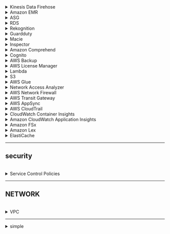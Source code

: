 <details>
<summary>Kinesis Data Firehose</summary>
<br>
Amazon Kinesis Data Firehose is the easiest way to reliably load streaming data into data lakes, data stores, and analytics tools. It can capture, transform, and load streaming data into Amazon S3, Amazon Redshift, Amazon Elasticsearch Service, and Splunk, enabling near real-time analytics with existing business intelligence tools and dashboards you’re already using today. It is a fully managed service that automatically scales to match the throughput of your data and requires no ongoing administration.
</details>

<details>
<summary>Amazon EMR</summary>
<br>
Amazon EMR is the industry-leading cloud big data platform for processing vast amounts of data using open source tools such as Apache Spark, Apache Hive, Apache HBase, Apache Flink, Apache Hudi, and Presto. With EMR you can run Petabyte-scale analysis at less than half of the cost of traditional on-premises solutions and over 3x faster than standard Apache Spark. Amazon EMR uses Hadoop, an open-source framework, to distribute your data and processing across a resizable cluster of Amazon EC2 instances.
</details>

<details>
<summary>ASG</summary>
<br>
 <details>
 <summary>(ASG) is not terminating an unhealthy Amazon EC2 instance</summary>
 <br>
  The health check grace period for the instance has not expired <br>
  The instance maybe in Impaired status - Amazon EC2 Auto Scaling does not immediately terminate instances with an Impaired status.<br>
  The instance has failed the ELB health check status - By default, Amazon EC2 Auto Scaling doesn't use the results of ELB health checks to determine an instance's health status when the group's health check configuration is set to EC2.<br>
<br>You are billed for instances as soon as they are launched, including the time that they are not yet in service.
<br>
 </details>
</details>

<details>
<summary>RDS</summary>
<br>
RDS db instance, running as a multi-AZ deployment - performs synchronous data replication
<br>
RDS custom (for Oracle) - you can customize your database and OS  
</details>

<details>
<summary>Rekognition</summary>
makes it easy to add image and video analysis to your applications <br>
you can identify objects, people, text, scenes, and activities in images and videos, as well as detect any inappropriate content. Amazon Rekognition also provides highly accurate facial analysis and facial search capabilities that you can use to detect, analyze, and compare faces for a wide variety of user verification, people counting
<br>
</details>
<details>
<summary>Guardduty</summary>
 <a href='https://aws.amazon.com/guardduty/'>https://aws.amazon.com/guardduty/</a><br>
Amazon GuardDuty is a threat detection service that continuously monitors your AWS accounts and workloads for malicious activity and delivers detailed
<br>
Amazon GuardDuty offers threat detection that enables you to continuously monitor and protect your AWS accounts, workloads, and data stored in Amazon S3. GuardDuty analyzes continuous streams of meta-data generated from your account and network activity found in AWS CloudTrail Events, Amazon VPC Flow Logs, and DNS Logs.
</details>

<details>
<summary>Macie</summary>
Macie is a data security service that uses machine learning (ML) and pattern matching to discover and help protect your sensitive data.
<br>
</details>

<details>
<summary>Inspector</summary>
 <a href='https://aws.amazon.com/inspector/'>https://aws.amazon.com/inspector/</a><br>
Amazon Inspector is an automated vulnerability management service that continually scans AWS workloads for software vulnerabilities and unintended network exposure.
<br>
 Amazon Inspector security assessments help you check for unintended network accessibility of your Amazon EC2 instances and for vulnerabilities on those EC2 instances. Amazon Inspector assessments are offered to you as pre-defined rules packages mapped to common security best practices and vulnerability definitions.
</details>

<details>
<summary>Amazon Comprehend</summary>
<br>
is a natural language processing (NLP) service that uses machine learning to find meaning and insights in text.
<br>
You can use Amazon Comprehend to determine the sentiment of a document. For example, you can use sentiment analysis to determine the sentiments of comments on a blog posting or a transcribed call to determine if your users loved or hated your content. You can determine sentiment for documents in any of the primary languages supported by Amazon Comprehend. All documents in one job must be in the same language.
</details>

<details>
<summary>Cognito</summary>
<br>
 Cognito is just a service for user authentication and authorization
</details>

<details>
<summary>AWS Backup </summary>
<br>
 is a centralized backup service that makes it easy and cost-effective for you to backup your application data across AWS services in the AWS
<br>
WS Backup makes protecting your AWS storage volumes, databases, and file systems simple by providing a central place where you can configure and audit the AWS resources you want to backup, automate backup scheduling, set retention policies, and monitor all recent backup and restore activity.
<br>A company needs to use Amazon Aurora as the Amazon RDS database engine of their web application. The Solutions Architect has been instructed to implement a 90-day backup retention policy
</details>

<details>
<summary>AWS License Manager</summary>
<br>
is a service that makes it easier for you to manage your software licenses from software vendors (for example, Microsoft, SAP, Oracle, and IBM) centrally across AWS and your on-premises environments. 
</details>

<details>
<summary>Lambda</summary>
<br>
Lambda@Edge is a feature of Amazon CloudFront that lets you run code closer to users of your application, which improves performance and reduces latency. With Lambda@Edge, you don't have to provision or manage infrastructure in multiple locations around the world. You pay only for the compute time you consume 
</details>

<details>
<summary>S3</summary>
<br>
lifecycle policies 
<br>
Objects must be stored for at least 30 days in the current storage class before you can transition them to <b>STANDARD_IA or ONEZONE_IA</b>
<br>
This limitation does not apply to <b>INTELLIGENT_TIERING, GLACIER, and DEEP_ARCHIVE</b> storage class
<br>
 <b>Glacier Select</b> is incorrect because this is not a storage service. It is primarily used to run queries directly on data stored in Amazon Glacier, retrieving only the data you need out of your archives to use for analytics.
 
 <br><br>
When you configure your bucket as a static website, the website is available at the AWS Region-specific website endpoint of the bucket.
Depending on your Region, your Amazon S3 website endpoints follow one of these two formats.
 
- s3-website dash (-) Region ‐ http://bucket-name.s3-website.Region.amazonaws.com
- s3-website dot (.) Region ‐ http://bucket-name.s3-website-Region.amazonaws.com
 
 <br><br>
 Amazon S3 Transfer Acceleration can speed up content transfers to and from Amazon S3 by as much as 50-500% for long-distance transfer of larger objects. 
<br><br>
How can Amazon S3 invoke actions based on file activity within a bucket?
- Amazon S3 Event Notifications

</details>



<details>
<summary>AWS Glue</summary>
<br>
It is a fully managed extract, transform, and load (ETL) service that makes it easy for customers to prepare and load their data for analytics.
</details>

<details>
<summary>Network Access Analyzer</summary>
<br>
Network Access Analyzer is a feature of VPC that reports on unintended access to your AWS resources based on the security and compliance that you set.
<br>This service is not capable of performing deep packet inspection on traffic entering or leaving your VPC, unlike AWS Network Firewall.
</details>

<details>
<summary>AWS Network Firewall</summary>
<br>
AWS Network Firewall is a stateful, managed, network firewall, and intrusion detection and prevention service for your virtual private cloud (VPC). 
<br>With Network Firewall, you can filter traffic at the perimeter of your VPC. This includes traffic going to and coming from an internet gateway, NAT gateway, or over VPN or AWS Direct Connect.
<br>
You can use Network Firewall to monitor and protect your Amazon VPC traffic in a number of ways, including the following:

- Pass traffic through only from known AWS service domains or IP address endpoints, such as Amazon S3.
- Use custom lists of known bad domains to limit the types of domain names that your applications can access.
- Perform deep packet inspection on traffic entering or leaving your VPC.
- Use stateful protocol detection to filter protocols like HTTPS, independent of the port used.
</details>

<details>
<summary>AWS Transit Gateway</summary>
<br>
With AWS Transit Gateway, you can simplify the connectivity between multiple VPCs and also connect to any VPC attached to AWS Transit Gateway with a single VPN connection.<br>
AWS Transit Gateway also enables you to scale the IPsec VPN throughput with equal-cost multi-path (ECMP) routing support over multiple VPN tunnels. A single VPN tunnel still has a maximum throughput of 1.25 Gbps. If you establish multiple VPN tunnels to an ECMP-enabled transit gateway, it can scale beyond the default limit of 1.25 Gbps.

![alt text](folder1/transitGW.png)
</details>

<details>
<summary>AWS AppSync</summary>
<br>
AWS AppSync is a serverless GraphQL and Pub/Sub API service that simplifies building modern web and mobile applications. It provides a robust, scalable GraphQL interface for application developers to combine data from multiple sources, including Amazon DynamoDB, AWS Lambda, and HTTP APIs.
</details>

<details>
<summary>AWS CloudTrail</summary>
<br>
CloudTrail is primarily used to monitor and record the account activity across your AWS resources and not your web applications. You cannot use CloudTrail to capture the detailed information of all HTTP requests that go through your public-facing Application Load Balancer (ALB). CloudTrail can only track the resource changes made to your ALB, but not the actual IP traffic that goes through it.
</details>

<details>
<summary>CloudWatch Container Insights</summary>
<br>
 The primary function of CloudWatch Container Insights is to collect, aggregate, and summarize metrics and logs from your containerized applications and microservices.
</details>

<details>
<summary>Amazon CloudWatch Application Insights</summary>
<br>
Amazon CloudWatch Application Insights facilitates observability for your applications and underlying AWS resources. It helps you set up the best monitors for your application resources to continuously analyze data for signs of problems with your applications. Application Insights, which is powered by SageMaker and other AWS technologies, provides automated dashboards that show potential problems with monitored applications, which help you to quickly isolate ongoing issues with your applications and infrastructure. 
</details>

<details>
<summary>Amazon FSx </summary>
<br>
Amazon FSx is a fully managed third-party file system solution. It uses SSD storage to provide fast performance with low latency.
<details>
<summary>Amazon FSx for Lustre</summary>
<br>
Amazon FSx for Lustre provides a high-performance file system optimized for fast processing of workloads such as machine learning, high performance computing (HPC), video processing, financial modeling, and electronic design automation (EDA). These workloads commonly require data to be presented via a fast and scalable file system interface and typically have data sets stored on long-term data stores like Amazon S3.
<br>
With Amazon FSx, you can launch and run a file system that provides sub-millisecond access to your data and allows you to read and write data at speeds of up to hundreds of gigabytes per second of throughput and millions of IOPS.
<br>
</details>

<details>
<summary>Amazon FSx for Windows File Server</summary>
<br>
</details>
A fully managed native Microsoft Windows file system with full support for the SMB protocol, Windows NTFS, and Microsoft Active Directory (AD) integration.

</details>

<details>
<summary>Amazon Lex</summary>
<br>
 A service that can help you build conversational interfaces using voice and text.
 <br>
 Amazon Lex enables you to build applications using a speech or text interface powered by the same technology that powers Amazon Alexa. Amazon Lex provides the deep functionality and flexibility of natural language understanding (NLU) and automatic speech recognition (ASR), so you can build highly engaging user experiences with lifelike conversational interactions and create new categories of products.
</details>

<details>
<summary>ElastiCache</summary>
<br>
<details>
<summary>ElastiCache for Redis</summary>
<br>
Redis, which stands for Remote Dictionary Server, is a fast, open-source, in-memory key-value data store for use as a database, cache, message broker, and queue. Redis now delivers sub-millisecond response times enabling millions of requests per second for real-time applications in Gaming, Ad-Tech, Financial Services, Healthcare, and IoT. Redis is a popular choice for caching, session management, gaming, leaderboards, real-time analytics, geospatial, ride-hailing, chat/messaging, media streaming, and pub/sub apps.
</details>

<details>
<summary>ElastiCache for Memcached</summary>
<br>
Memcached, a high-performance distributed memory cache service, is designed for simplicity while Redis offers a rich set of features that make it effective for a wide range of use cases. Memcached does not offer support for geospatial data.
only one feature Memcached is better then Redis - it has multithreaded architecture
</details>
</details>

<hr>
<h2><b>security</b></h2>
<br>
<details>
<summary> Service Control Policies</summary>
<br>
An AWS Organization is using Service Control Policies (SCP) for central control over the maximum available permissions for all accounts in their organization. 
<br>

 - SCPs do not affect service-linked role
 - If user or role has an IAM permission policy that grants access to an action that is either not allowed or explicitly denied by the applicable SCPs, the user or role can't perform that action 
 - SCPs affect all users and roles in attached accounts, including the root user
</details>

<hr>

<h2><b>NETWORK</b></h2>
<br>
<details>
<summary> VPC</summary>
<br>
An AWS Organization is using Service Control Policies (SCP) for central control over the maximum available permissions for all accounts in their organization. 
<br>

When using VPC Endpoints, what are the only two AWS services that have a Gateway Endpoint available?
- Amazon S3 and DynamoDB These two services have a VPC Gateway Endpoint (remember it), all the other ones have an Interface endpoint (powered by Private Link - means a private IP).
</details>

<hr>


<details>
<summary>simple</summary>
<br>
</details>
